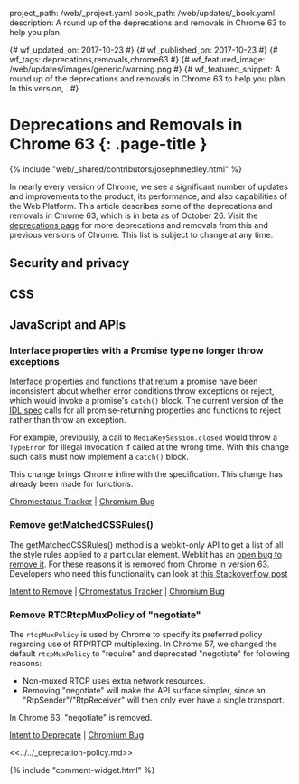 project_path: /web/_project.yaml
book_path: /web/updates/_book.yaml
description: A round up of the deprecations and removals in Chrome 63 to help you plan.

{# wf_updated_on: 2017-10-23 #}
{# wf_published_on: 2017-10-23 #}
{# wf_tags: deprecations,removals,chrome63 #}
{# wf_featured_image: /web/updates/images/generic/warning.png #}
{# wf_featured_snippet: A round up of the deprecations and removals in Chrome 63 to help you plan. In this version, . #}

# Deprecations and Removals in Chrome 63 {: .page-title }

{% include "web/_shared/contributors/josephmedley.html" %}

In nearly every version of Chrome, we see a significant number of updates and
improvements to the product, its performance, and also capabilities of the Web
Platform. This article describes some of the deprecations and removals in
Chrome 63, which is in beta as of October 26. Visit the
[deprecations page](https://developers.google.com/web/updates/tags/deprecations)
for more deprecations and removals from this and previous versions of Chrome.
This list is subject to change at any time.

## Security and privacy

## CSS

## JavaScript and APIs

### Interface properties with a Promise type no longer throw exceptions

Interface properties and functions that return a promise have been inconsistent
about whether error conditions throw exceptions or reject, which would invoke a
promise's `catch()` block. The current version of the [IDL
spec](https://heycam.github.io/webidl/)
calls for all promise-returning properties and functions to reject rather than
throw an exception.

For example, previously, a call to `MediaKeySession.closed` would throw a
`TypeError` for illegal invocation if called at the wrong time. With this change
such calls must now implement a `catch()` block.

This change brings Chrome inline with the specification. This change has already
been made for functions.

[Chromestatus Tracker](https://www.chromestatus.com/features/5654995223445504) &#124;
[Chromium Bug](https://bugs.chromium.org/p/chromium/issues/detail?id=758023)

### Remove getMatchedCSSRules()

The getMatchedCSSRules() method is a webkit-only API to get a list of all the
style rules applied to a particular element. Webkit has an [open bug to remove
it](https://bugs.webkit.org/show_bug.cgi?id=79653). For these reasons it is
removed from Chrome in version 63. Developers who need this functionality can
look at [this Stackoverflow post](https://stackoverflow.com/questions/2952667/find-all-css-rules-that-apply-to-an-element)

[Intent to Remove](https://groups.google.com/a/chromium.org/d/topic/blink-dev/-_Al0I5Rm9Q/discussion) &#124;
[Chromestatus Tracker](https://groups.google.com/a/chromium.org/d/topic/blink-dev/-_Al0I5Rm9Q/discussion) &#124;
[Chromium Bug](https://bugs.chromium.org/p/chromium/issues/detail?id=437569&desc=2)

### Remove RTCRtcpMuxPolicy of "negotiate"

The `rtcpMuxPolicy` is used by Chrome to specify its preferred policy regarding
use of RTP/RTCP multiplexing. In Chrome 57, we changed the default
`rtcpMuxPolicy` to "require" and deprecated "negotiate" for following reasons:

* Non-muxed RTCP uses extra network resources.
* Removing "negotiate" will make the API surface simpler, since an
  "RtpSender"/"RtpReceiver" will then only ever have a single transport.

In Chrome 63, "negotiate" is removed.

[Intent to Deprecate](https://groups.google.com/a/chromium.org/d/topic/blink-dev/OP2SGSWF5lo/discussion) &#124;
[Chromium Bug](https://bugs.chromium.org/p/chromium/issues/detail?id=685727)


<<../../_deprecation-policy.md>>

{% include "comment-widget.html" %}

